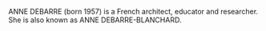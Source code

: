 ANNE DEBARRE (born 1957) is a French architect, educator and researcher. She is also known as ANNE DEBARRE-BLANCHARD.
